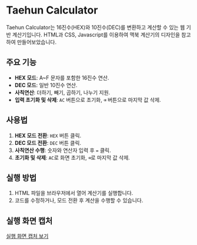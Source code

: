 # Taehun Calculator

Taehun Calculator는 16진수(HEX)와 10진수(DEC)를 변환하고 계산할 수 있는 웹 기반 계산기입니다.
HTML과 CSS, Javascript를 이용하여 맥북 계산기의 디자인을 참고하여 만들어보았습니다.


## 주요 기능
- **HEX 모드**: A~F 문자를 포함한 16진수 연산.
- **DEC 모드**: 일반 10진수 연산.
- **사칙연산**: 더하기, 빼기, 곱하기, 나누기 지원.
- **입력 초기화 및 삭제**: `AC` 버튼으로 초기화, `⌫` 버튼으로 마지막 값 삭제.


## 사용법
1. **HEX 모드 전환**: `HEX` 버튼 클릭.
2. **DEC 모드 전환**: `DEC` 버튼 클릭.
3. **사칙연산 수행**: 숫자와 연산자 입력 후 `=` 클릭.
4. **초기화 및 삭제**: `AC`로 화면 초기화, `⌫`로 마지막 값 삭제.


## 실행 방법
1. HTML 파일을 브라우저에서 열어 계산기를 실행합니다.
2. 코드를 수정하거나, 모드 전환 후 계산을 수행할 수 있습니다.



## 실행 화면 캡처

[실행 화면 캡처 보기](실행화면%20캡처.pdf)

